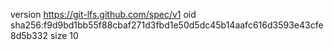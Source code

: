 version https://git-lfs.github.com/spec/v1
oid sha256:f9d9bd1bb55f88cbaf271d3fbd1e50d5dc45b14aafc616d3593e43cfe8d5b332
size 10
